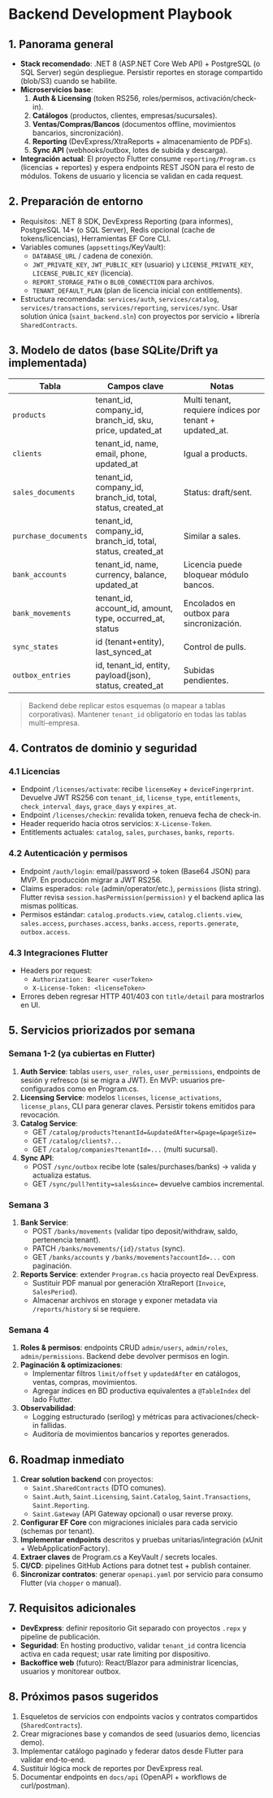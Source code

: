 # Backend Development Playbook

## 1. Panorama general
- **Stack recomendado**: .NET 8 (ASP.NET Core Web API) + PostgreSQL (o SQL Server) según despliegue. Persistir reportes en storage compartido (blob/S3) cuando se habilite.
- **Microservicios base**:
  1. **Auth & Licensing** (token RS256, roles/permisos, activación/check-in).
  2. **Catálogos** (productos, clientes, empresas/sucursales).
  3. **Ventas/Compras/Bancos** (documentos offline, movimientos bancarios, sincronización).
  4. **Reporting** (DevExpress/XtraReports + almacenamiento de PDFs).
  5. **Sync API** (webhooks/outbox, lotes de subida y descarga).
- **Integración actual**: El proyecto Flutter consume `reporting/Program.cs` (licencias + reportes) y espera endpoints REST JSON para el resto de módulos. Tokens de usuario y licencia se validan en cada request.

## 2. Preparación de entorno
- Requisitos: .NET 8 SDK, DevExpress Reporting (para informes), PostgreSQL 14+ (o SQL Server), Redis opcional (cache de tokens/licencias), Herramientas EF Core CLI.
- Variables comunes (`appsettings`/KeyVault):
  - `DATABASE_URL` / cadena de conexión.
  - `JWT_PRIVATE_KEY`, `JWT_PUBLIC_KEY` (usuario) y `LICENSE_PRIVATE_KEY`, `LICENSE_PUBLIC_KEY` (licencia).
  - `REPORT_STORAGE_PATH` o `BLOB_CONNECTION` para archivos.
  - `TENANT_DEFAULT_PLAN` (plan de licencia inicial con entitlements).
- Estructura recomendada: `services/auth`, `services/catalog`, `services/transactions`, `services/reporting`, `services/sync`. Usar solution única (`saint_backend.sln`) con proyectos por servicio + librería `SharedContracts`.

## 3. Modelo de datos (base SQLite/Drift ya implementada)
| Tabla | Campos clave | Notas | 
| ---   | ---          | ---   |
| `products` | tenant_id, company_id, branch_id, sku, price, updated_at | Multi tenant, requiere índices por tenant + updated_at. |
| `clients` | tenant_id, name, email, phone, updated_at | Igual a products. |
| `sales_documents` | tenant_id, company_id, branch_id, total, status, created_at | Status: draft/sent. |
| `purchase_documents` | tenant_id, company_id, branch_id, total, status, created_at | Similar a sales. |
| `bank_accounts` | tenant_id, name, currency, balance, updated_at | Licencia puede bloquear módulo bancos. |
| `bank_movements` | tenant_id, account_id, amount, type, occurred_at, status | Encolados en outbox para sincronización. |
| `sync_states` | id (tenant+entity), last_synced_at | Control de pulls. |
| `outbox_entries` | id, tenant_id, entity, payload(json), status, created_at | Subidas pendientes. |

> Backend debe replicar estos esquemas (o mapear a tablas corporativas). Mantener `tenant_id` obligatorio en todas las tablas multi-empresa.

## 4. Contratos de dominio y seguridad
### 4.1 Licencias
- Endpoint `/licenses/activate`: recibe `licenseKey` + `deviceFingerprint`. Devuelve JWT RS256 con `tenant_id`, `license_type`, `entitlements`, `check_interval_days`, `grace_days` y `expires_at`.
- Endpoint `/licenses/checkin`: revalida token, renueva fecha de check-in.
- Header requerido hacia otros servicios: `X-License-Token`.
- Entitlements actuales: `catalog`, `sales`, `purchases`, `banks`, `reports`.

### 4.2 Autenticación y permisos
- Endpoint `/auth/login`: email/password → token (Base64 JSON) para MVP. En producción migrar a JWT RS256.
- Claims esperados: `role` (admin/operator/etc.), `permissions` (lista string). Flutter revisa `session.hasPermission(permission)` y el backend aplica las mismas políticas.
- Permisos estándar: `catalog.products.view`, `catalog.clients.view`, `sales.access`, `purchases.access`, `banks.access`, `reports.generate`, `outbox.access`.

### 4.3 Integraciones Flutter
- Headers por request:
  - `Authorization: Bearer <userToken>`
  - `X-License-Token: <licenseToken>`
- Errores deben regresar HTTP 401/403 con `title/detail` para mostrarlos en UI.

## 5. Servicios priorizados por semana
### Semana 1-2 (ya cubiertas en Flutter)
1. **Auth Service**: tablas `users`, `user_roles`, `user_permissions`, endpoints de sesión y refresco (si se migra a JWT). En MVP: usuarios pre-configurados como en Program.cs.
2. **Licensing Service**: modelos `licenses`, `license_activations`, `license_plans`, CLI para generar claves. Persistir tokens emitidos para revocación.
3. **Catalog Service**:
   - GET `/catalog/products?tenantId=&updatedAfter=&page=&pageSize=`
   - GET `/catalog/clients?...`
   - GET `/catalog/companies?tenantId=...` (multi sucursal).
4. **Sync API**:
   - POST `/sync/outbox` recibe lote (sales/purchases/banks) → valida y actualiza estatus.
   - GET `/sync/pull?entity=sales&since=` devuelve cambios incremental.

### Semana 3
1. **Bank Service**:
   - POST `/banks/movements` (validar tipo deposit/withdraw, saldo, pertenencia tenant).
   - PATCH `/banks/movements/{id}/status` (sync).
   - GET `/banks/accounts` y `/banks/movements?accountId=...` con paginación.
2. **Reports Service**: extender `Program.cs` hacia proyecto real DevExpress.
   - Sustituir PDF manual por generación XtraReport (`Invoice`, `SalesPeriod`).
   - Almacenar archivos en storage y exponer metadata via `/reports/history` si se requiere.

### Semana 4
1. **Roles & permisos**: endpoints CRUD `admin/users`, `admin/roles`, `admin/permissions`. Backend debe devolver permisos en login.
2. **Paginación & optimizaciones**:
   - Implementar filtros `limit/offset` y `updatedAfter` en catálogos, ventas, compras, movimientos.
   - Agregar índices en BD productiva equivalentes a `@TableIndex` del lado Flutter.
3. **Observabilidad**:
   - Logging estructurado (serilog) y métricas para activaciones/check-in fallidas.
   - Auditoría de movimientos bancarios y reportes generados.

## 6. Roadmap inmediato
1. **Crear solution backend** con proyectos:
   - `Saint.SharedContracts` (DTO comunes).
   - `Saint.Auth`, `Saint.Licensing`, `Saint.Catalog`, `Saint.Transactions`, `Saint.Reporting`.
   - `Saint.Gateway` (API Gateway opcional) o usar reverse proxy.
2. **Configurar EF Core** con migraciones iniciales para cada servicio (schemas por tenant).
3. **Implementar endpoints** descritos y pruebas unitarias/integración (xUnit + WebApplicationFactory).
4. **Extraer claves** de Program.cs a KeyVault / secrets locales.
5. **CI/CD**: pipelines GitHub Actions para dotnet test + publish container.
6. **Sincronizar contratos**: generar `openapi.yaml` por servicio para consumo Flutter (via `chopper` o manual).

## 7. Requisitos adicionales
- **DevExpress**: definir repositorio Git separado con proyectos `.repx` y pipeline de publicación.
- **Seguridad**: En hosting productivo, validar `tenant_id` contra licencia activa en cada request; usar rate limiting por dispositivo.
- **Backoffice web** (futuro): React/Blazor para administrar licencias, usuarios y monitorear outbox.

## 8. Próximos pasos sugeridos
1. Esqueletos de servicios con endpoints vacíos y contratos compartidos (`SharedContracts`).
2. Crear migraciones base y comandos de seed (usuarios demo, licencias demo).
3. Implementar catálogo paginado y federar datos desde Flutter para validar end-to-end.
4. Sustituir lógica mock de reportes por DevExpress real.
5. Documentar endpoints en `docs/api` (OpenAPI + workflows de curl/postman).
